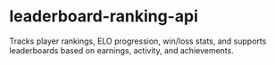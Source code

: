 # leaderboard-ranking-api
Tracks player rankings, ELO progression, win/loss stats, and supports leaderboards based on earnings, activity, and achievements.
